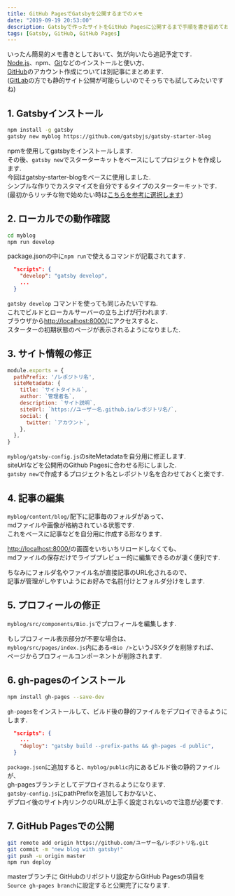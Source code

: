 ```yaml
---
title: GitHub PagesでGatsbyを公開するまでのメモ
date: "2019-09-19 20:53:00"
description: Gatsbyで作ったサイトをGitHub Pagesに公開するまで手順を書き留めておきます.
tags: [Gatsby, GitHub, GitHub Pages]
---
```


いったん簡易的メモ書きとしておいて、気が向いたら追記予定です.   
[Node.js](https://nodejs.org/ja/)、npm、[Git](https://git-scm.com/)などのインストールと使い方、  
[GitHub](https://github.co.jp/)のアカウント作成については別記事にまとめます.  
([GitLab](https://gitlab.com/)の方でも静的サイト公開が可能らしいのでそっちでも試してみたいですね)


## 1. Gatsbyインストール
```bash
npm install -g gatsby
gatsby new myblog https://github.com/gatsbyjs/gatsby-starter-blog
```

npmを使用してgatsbyをインストールします.  
その後、`gatsby new`でスターターキットをベースにしてプロジェクトを作成します.  
今回はgatsby-starter-blogをベースに使用しました.  
シンプルな作りでカスタマイズを自分でするタイプのスターターキットです.  
(最初からリッチな物で始めたい時は[こちらを参考に選択します](https://www.gatsbyjs.org/starters/?v=2))


## 2. ローカルでの動作確認
```bash
cd myblog
npm run develop
```

package.jsonの中に`npm run`で使えるコマンドが記載されてます.  
```json:package.json
  "scripts": {
    "develop": "gatsby develop",
    ...
  }
```

`gatsby develop` コマンドを使っても同じみたいですね.  
これでビルドとローカルサーバーの立ち上げが行われます.  
ブラウザから[http://localhost:8000/](http://localhost:8000/)にアクセスすると、  
スターターの初期状態のページが表示されるようになりました.  


## 3. サイト情報の修正
```js:gatsby-config.js
module.exports = {
  pathPrefix: '/レポジトリ名',
  siteMetadata: {
    title: `サイトタイトル`,
    author: `管理者名`,
    description: `サイト説明`,
    siteUrl: `https://ユーザー名.github.io/レポジトリ名/`,
    social: {
      twitter: `アカウント`,
    },
  },
}
```

`myblog/gatsby-config.js`のsiteMetadataを自分用に修正します.  
siteUrlなどを公開用のGithub Pagesに合わせる形にしました.  
`gatsby new`で作成するプロジェクト名とレポジトリ名を合わせておくと楽です.   


## 4. 記事の編集
`myblog/content/blog/`配下に記事毎のフォルダがあって、  
mdファイルや画像が格納されている状態です.  
これをベースに記事などを自分用に作成する形なります.  

[http://localhost:8000/](http://localhost:8000/)の画面をいちいちリロードしなくても、  
mdファイルの保存だけでライブプレビュー的に編集できるのが凄く便利です.

ちなみにフォルダ名やファイル名が直接記事のURL化されるので、  
記事が管理がしやすいようにお好みで名前付けとフォルダ分けをします.  


## 5. プロフィールの修正
`myblog/src/components/Bio.js`でプロフィールを編集します.  

もしプロフィール表示部分が不要な場合は、  
`myblog/src/pages/index.js`内にある`<Bio />`というJSXタグを削除すれば、  
ページからプロフィールコンポーネントが削除されます.


## 6. gh-pagesのインストール
```bash
npm install gh-pages --save-dev
```
`gh-pages`をインストールして、ビルド後の静的ファイルをデプロイできるようにします.  

```json:package.json
  "scripts": {
    ...
    "deploy": "gatsby build --prefix-paths && gh-pages -d public",
  }
```

`package.json`に追加すると、`myblog/public`内にあるビルド後の静的ファイルが、  
gh-pagesブランチとしてデプロイされるようになります.  
`gatsby-config.js`にpathPrefixを追加しておかないと、  
デプロイ後のサイト内リンクのURLが上手く設定されないので注意が必要です.  


## 7. GitHub Pagesでの公開
```bash
git remote add origin https://github.com/ユーザー名/レポジトリ名.git
git commit -m "new blog with gatsby!"
git push -u origin master
npm run deploy
```

masterブランチに
GitHubのリポジトリ設定からGitHub Pagesの項目を  
`Source gh-pages branch`に設定すると公開完了になります.

